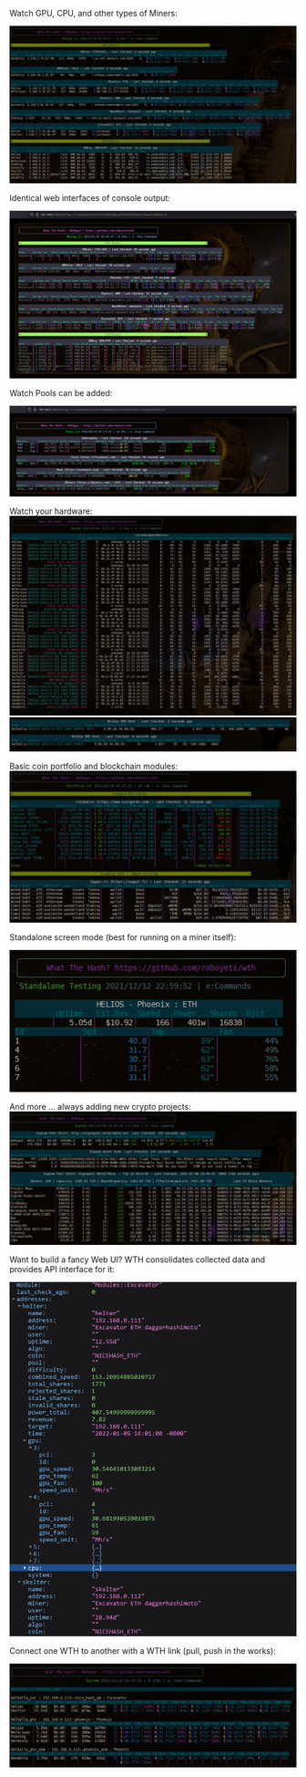 Watch GPU, CPU, and other types of Miners:

![GPU & CPU Miners](/screenshots/wth_console01.png)

Identical web interfaces of console output:

![Web GPU & CPU Miners](/screenshots/wth_web001.png)

Watch Pools can be added:

![Pools](/screenshots/pools01.png)

Watch your hardware:
![LibreHardwareMonitor (WMI platforms)](/screenshots/libre_hardware_monitor.png)
![Nvidia SMI Rest (java/multiplatform)](/screenshots/nvidia_smi_rest.png)

Basic coin portfolio and blockchain modules:
![Portfolio & Blockchains](/screenshots/portfolio_example.png)

Standalone screen mode (best for running on a miner itself):

![StandAlone](/screenshots/standalone_example.png)

And more ... always adding new crypto projects:
![Signum](/screenshots/signum.png)

Want to build a fancy Web UI?  WTH consolidates collected data and provides API interface for it:

![API](/screenshots/api_example.png)

Connect one WTH to another with a WTH link (pull, push in the works):

![WTH Link](/screenshots/wth_link.png)
